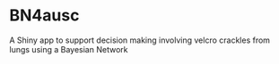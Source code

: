 # BN4ausc
A Shiny app to support decision making involving  velcro crackles from lungs using a Bayesian Network 
